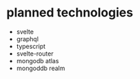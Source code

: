 # planned technologies
- svelte
- graphql
- typescript
- svelte-router
- mongodb atlas
- mongoddb realm